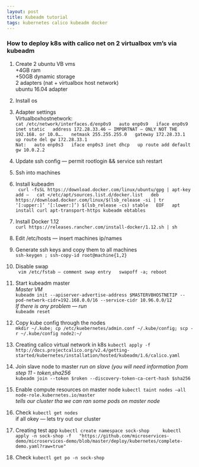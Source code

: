 ```yaml
---
layout: post
title: Kubeadm tutorial
tags: kubernetes calico kubeadm docker
---
```

### How to deploy k8s with calico net on 2 virtualbox vm’s via kubeadm  

1. Create 2 ubuntu VB vms  
+4GB ram  
+50GB dynamic storage  
2 adapters (nat + virtualbox host network)    
ubuntu 16.04 adapter  

2. Install os  

3. Adapter settings  
Virtualboxhostnetwork:  
``cat /etc/network/interfaces.d/enp0s9  
auto enp0s9  
iface enp0s9 inet static  
address 172.28.33.46 — IMPORTNAT — ONLY NOT THE 192.168. or 10.0….  
netmask 255.255.255.0  
gateway 172.28.33.1  
up route del gw 172.28.33.1``    
``Nat:  
auto enp0s3  
iface enp0s3 inet dhcp  
up route add default gw 10.0.2.2``  

4. Update ssh config — permit rootlogin && service ssh restart

5. Ssh into machines

6. Install kubeadm  
`` curl -fsSL https://download.docker.com/linux/ubuntu/gpg | apt-key add —  
cat </etc/apt/sources.list.d/docker.list  
deb https://download.docker.com/linux/$(lsb_release -si | tr ‘[:upper:]’ ‘[:lower:]’) $(lsb_release -cs) stable  
EOF  
apt install curl apt-transport-https kubeadm ebtables``  

7. Install Docker 1.12  
``curl https://releases.rancher.com/install-docker/1.12.sh | sh``  

8. Edit /etc/hosts — insert machines ip/names  

9. Generate ssh keys and copy them to all machines  
``ssh-keygen ; ssh-copy-id root@machine{1,2}``  

10. Disable swap  
`` vim /etc/fstab — comment swap entry  
swapoff -a; reboot``  

11. Start kubeadm master  
_Master VM_  
``kubeadm init --apiserver-advertise-address $MASTERVBHOSTNETIP --pod-network-cidr=192.168.0.0/16 --service-cidr 10.96.0.0/12``  
_If there is any problem — run_  
``kubeadm reset``  

12. Copy kube config through the nodes  
``mkdir ~/.kube; cp /etc/kuebernetes/admin.conf ~/.kube/config; scp -r ~/.kube/config node2:~/``  

13. Creating calico virtual network in k8s
``kubectl apply -f http://docs.projectcalico.org/v2.4/getting-started/kubernetes/installation/hosted/kubeadm/1.6/calico.yaml``  

14. Join slave node to master
_run on slave (you will need information from step 11 - token,sha256_  
``kubeadm join --token $roken --discovery-token-ca-cert-hash $sha256``  

15. Enable compute resources on master node
``kubectl taint nodes —all node-role.kubernetes.io/master``  
_tells our cluster tha we can ran some pods on master node_

16. Check
``kubectl get nodes``  
if all okey — lets try out our cluster

17. Creating test app
``kubectl create namespace sock-shop    
kubectl apply -n sock-shop -f   "https://github.com/microservices-demo/microservices-demo/blob/master/deploy/kubernetes/complete-demo.yaml?raw=true"``  
18. Check
``kubectl get po -n sock-shop``  
